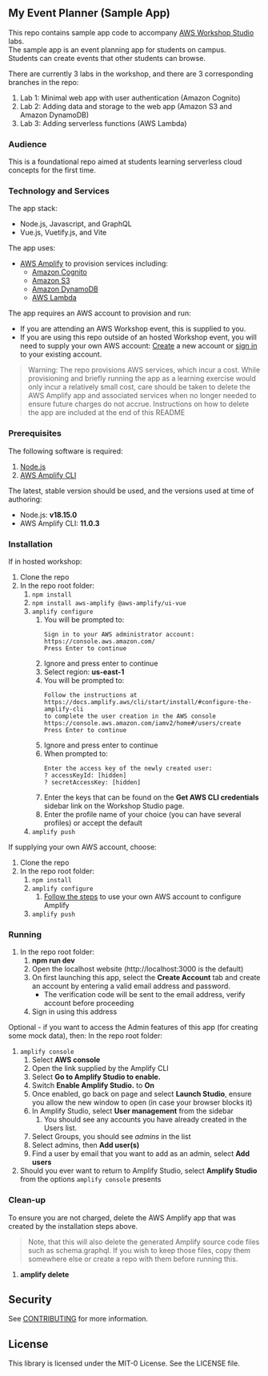 ## My Event Planner (Sample App)

This repo contains sample app code to accompany [AWS Workshop Studio](https://catalog.us-east-1.prod.workshops.aws/workshops/1665a9b6-958b-4b70-ba52-14127b8fa99f/en-US) labs.   
The sample app is an event planning app for students on campus.   
Students can create events that other students can browse.   

There are currently 3 labs in the workshop, and there are 3 corresponding branches in the repo:
1. Lab 1: Minimal web app with user authentication (Amazon Cognito)
2. Lab 2: Adding data and storage to the web app (Amazon S3 and Amazon DynamoDB)
3. Lab 3: Adding serverless functions (AWS Lambda)

### Audience
This is a foundational repo aimed at students learning serverless cloud concepts for the first time.

### Technology and Services
The app stack:
* Node.js, Javascript, and GraphQL
* Vue.js, Vuetify.js, and Vite

The app uses:
* [AWS Amplify](https://aws.amazon.com/amplify/) to provision services including:
    * [Amazon Cognito](https://aws.amazon.com/cognito/) 
    * [Amazon S3](https://aws.amazon.com/s3/) 
    * [Amazon DynamoDB](https://aws.amazon.com/dynamodb/) 
    * [AWS Lambda](https://aws.amazon.com/lambda/)		

The app requires an AWS account to provision and run:
* If you are attending an AWS Workshop event, this is supplied to you. 
* If you are using this repo outside of an hosted Workshop event, you will need to supply your own AWS account: [Create](https://aws.amazon.com/resources/create-account/) a new account or [sign in](https://aws.amazon.com/console/) to your existing account.

> Warning: The repo provisions AWS services, which incur a cost. While provisioning and briefly running the app as a learning exercise would only incur a relatively small cost, care should be taken to delete the AWS Amplify app and associated services when no longer needed to ensure future charges do not accrue. Instructions on how to delete the app are included at the end of this README

### Prerequisites
The following software is required:
1. [Node.js](https://nodejs.org/en/download)
1. [AWS Amplify CLI](https://docs.amplify.aws/cli/start/install/)

The latest, stable version should be used, and the versions used at time of authoring:
* Node.js: **v18.15.0**   
* AWS Amplify CLI: **11.0.3**

### Installation
If in hosted workshop: 
1. Clone the repo
1. In the repo root folder:
    1. `npm install`    
    1. `npm install aws-amplify @aws-amplify/ui-vue`
    1. `amplify configure`
        1. You will be prompted to:
            ````
            Sign in to your AWS administrator account:
            https://console.aws.amazon.com/
            Press Enter to continue
            ````
        1. Ignore and press enter to continue
        1. Select region: **us-east-1**
        1. You will be prompted to:
            ````
            Follow the instructions at
            https://docs.amplify.aws/cli/start/install/#configure-the-amplify-cli
            to complete the user creation in the AWS console
            https://console.aws.amazon.com/iamv2/home#/users/create
            Press Enter to continue
            ````
        1. Ignore and press enter to continue
        1. When prompted to:
            ````
            Enter the access key of the newly created user:
            ? accessKeyId: [hidden]
            ? secretAccessKey: [hidden]
            ````
        1. Enter the keys that can be found on the **Get AWS CLI credentials** sidebar link on the Workshop Studio page.
        1. Enter the profile name of your choice (you can have several profiles) or accept the default                
    1. `amplify push`

If supplying your own AWS account, choose:
1. Clone the repo
1. In the repo root folder:
    1. `npm install`    
    1. `amplify configure`
        1. [Follow the steps](https://docs.amplify.aws/cli/start/install/#configuring-the-amplify-cli) to use your own AWS account to configure Amplify            
    1. `amplify push`

### Running
1. In the repo root folder:
    1. **npm run dev**
    1. Open the localhost website (http://localhost:3000 is the default)
    1. On first launching this app, select the **Create Account** tab and create an account by entering a valid email address and password.
        * The verification code will be sent to the email address, verify account before proceeding        
    1. Sign in using this address

Optional - if you want to access the Admin features of this app (for creating some mock data), then:
In the repo root folder:
1. `amplify console`
    1. Select **AWS console**
    1. Open the link supplied by the Amplify CLI
    1. Select **Go to Amplify Studio to enable.**
    1. Switch **Enable Amplify Studio.** to **On**
    1. Once enabled, go back on page and select **Launch Studio**, ensure you allow the new window to open (in case your browser blocks it)
    1. In Amplify Studio, select **User management** from the sidebar
        1. You should see any accounts you have already created in the Users list.
    1. Select Groups, you should see *admins* in the list
    1. Select admins, then **Add user(s)**
    1. Find a user by email that you want to add as an admin, select **Add users**
1. Should you ever want to return to Amplify Studio, select **Amplify Studio** from the options `amplify console` presents

### Clean-up
To ensure you are not charged, delete the AWS Amplify app that was created by the installation steps above. 
> Note, that this will also delete the generated Amplify source code files such as schema.graphql. If you wish to keep those files, copy them somewhere else or create a repo with them before running this.
1. **amplify delete**


## Security

See [CONTRIBUTING](CONTRIBUTING.md#security-issue-notifications) for more information.

## License

This library is licensed under the MIT-0 License. See the LICENSE file.

